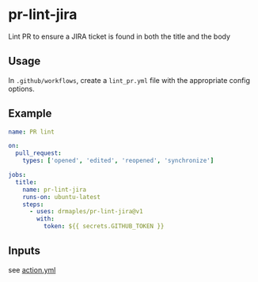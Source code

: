 # pr-lint-jira
Lint PR to ensure a JIRA ticket is found in both the title and the body

## Usage

In `.github/workflows`, create a `lint_pr.yml` file with the appropriate config options.

## Example

```yml
name: PR lint

on:
  pull_request:
    types: ['opened', 'edited', 'reopened', 'synchronize']

jobs:
  title:
    name: pr-lint-jira
    runs-on: ubuntu-latest
    steps:
      - uses: drmaples/pr-lint-jira@v1
        with:
          token: ${{ secrets.GITHUB_TOKEN }}
```

## Inputs

see [action.yml](action.yml)
